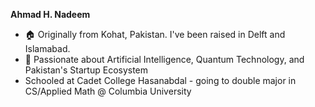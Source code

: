 **Ahmad H. Nadeem**
- 🏠 Originally from Kohat, Pakistan. I've been raised in Delft and Islamabad.
- 📕 Passionate about Artificial Intelligence, Quantum Technology, and Pakistan's Startup Ecosystem
- Schooled at Cadet College Hasanabdal - going to double major in CS/Applied Math @ Columbia University 
<!--
ahmadhnadeem/ahmadhnadeem is a ✨ special ✨ repository because its `README.md` (this file) appears on your GitHub profile.
You can click the Preview link to take a look at your changes.
--->
